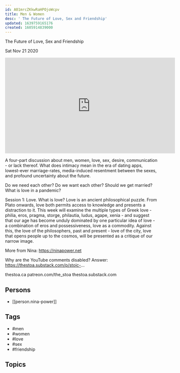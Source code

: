 ```yaml
---
id: A01mrcZKkwRaHPOjoWcpv
title: Men & Women
desc: ' The Future of Love, Sex and Friendship'
updated: 1639759165176
created: 1605914839000
---
```



 The Future of Love, Sex and Friendship

Sat Nov 21 2020

<iframe width="560" height="315" src="https://www.youtube.com/embed/XRZeB6pGJpw" title="Men & Women: The Future of Love, Sex and Friendship w/ Nina Power. Session 3 (Sex)" frameborder="0" allow="accelerometer; autoplay; clipboard-write; encrypted-media; gyroscope; picture-in-picture" allowfullscreen ></iframe>

A four-part discussion about men, women, love, sex, desire, communication - or lack thereof. What does intimacy mean in the era of dating apps, lowest-ever marriage-rates, media-induced resentment between the sexes, and profound uncertainty about the future.

Do we need each other? Do we want each other? Should we get married? What is love in a pandemic?

Session 1: Love. What is love? Love is an ancient philosophical puzzle. From Plato onwards, love both permits access to knowledge and presents a distraction to it. This week will examine the multiple types of Greek love - philia, eros, pragma, storge, philautia, ludus, agape, xenia - and suggest that our age has become unduly dominated by one particular idea of love - a combination of eros and possessiveness, love as a commodity. Against this, the love of the philosophers, past and present - love of the city, love that opens people up to the cosmos, will be presented as a critique of our narrow image. 

More from Nina: https://ninapower.net

Why are the YouTube comments disabled? Answer: https://thestoa.substack.com/p/stoic-...

thestoa.ca
patreon.com/the_stoa
thestoa.substack.com

## Persons

- [[person.nina-power]]

## Tags

- #men
- #women
- #love
- #sex
- #friendship

## Topics




